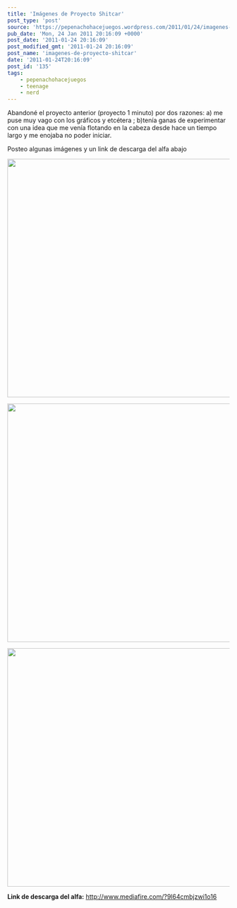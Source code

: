 ```yaml
---
title: 'Imágenes de Proyecto Shitcar'
post_type: 'post'
source: 'https://pepenachohacejuegos.wordpress.com/2011/01/24/imagenes-de-proyecto-shitcar/'
pub_date: 'Mon, 24 Jan 2011 20:16:09 +0000'
post_date: '2011-01-24 20:16:09'
post_modified_gmt: '2011-01-24 20:16:09'
post_name: 'imagenes-de-proyecto-shitcar'
date: '2011-01-24T20:16:09'
post_id: '135'
tags:
    - pepenachohacejuegos
    - teenage
    - nerd
---
```

Abandoné el proyecto anterior (proyecto 1 minuto) por dos razones: a) me puse muy vago con los gráficos y etcétera ; b)tenía ganas de experimentar con una idea que me venía flotando en la cabeza desde hace un tiempo largo y me enojaba no poder iniciar.

Posteo algunas imágenes y un link de descarga del alfa abajo
<p style="text-align:center;"><a href="http://img832.imageshack.us/img832/460/screenshot101ch.png"><img class="aligncenter" title="zombie gigante" src="http://img832.imageshack.us/img832/460/screenshot101ch.png" alt="" width="720" height="540" /></a></p>
<p style="text-align:center;"><a href="http://img824.imageshack.us/img824/2865/screenshot100yp.png"><img class="aligncenter" title="persecusión" src="http://img824.imageshack.us/img824/2865/screenshot100yp.png" alt="" width="720" height="540" /></a></p>
<p style="text-align:center;"><a href="http://img69.imageshack.us/img69/3514/screenshot102m.png"><img class="aligncenter" title="esto que ven" src="http://img69.imageshack.us/img69/3514/screenshot102m.png" alt="" width="720" height="540" /></a></p>
<p style="text-align:left;"><strong>Link de </strong><strong>descarga del alfa:</strong> <a title="descargar alfa" href="http://www.mediafire.com/?9l64cmbjzwi1o16">http://www.mediafire.com/?9l64cmbjzwi1o16</a></p>